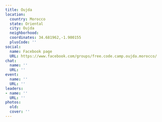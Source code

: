 ```yaml
---
title: Oujda
location:
  country: Morocco
  state: Oriental
  city: Oujda
  neighborhood: 
  coordinates: 34.681962,-1.900155
  plusCode: ''
social:
  name: Facebook page
  URL: https://www.facebook.com/groups/free.code.camp.oujda.morocco/
chat:
  name: ''
  URL: ''
event:
  name: ''
  URL: ''
leaders:
- name: ''
  URL: ''
photos:
  old: 
  cover: ''
---
```

